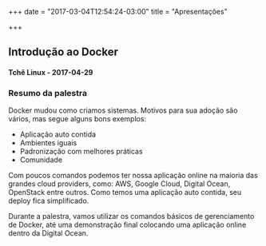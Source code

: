 +++
date = "2017-03-04T12:54:24-03:00"
title = "Apresentações"

+++

## Introdução ao Docker
#### Tchê Linux - 2017-04-29

### Resumo da palestra
Docker mudou como criamos sistemas. Motivos para sua adoção são vários, mas segue alguns bons exemplos:
* Aplicação auto contida
* Ambientes iguais
* Padronização com melhores práticas
* Comunidade

Com poucos comandos podemos ter nossa aplicação online na maioria das grandes cloud providers, como: AWS, Google Cloud, Digital Ocean, OpenStack entre outros. Como temos uma aplicação auto contida, seu deploy fica simplificado.

Durante a palestra, vamos utilizar os comandos básicos de gerenciamento de Docker, até uma demonstração final colocando uma aplicação online dentro da Digital Ocean.
